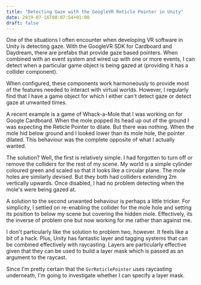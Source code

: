 ```yaml
---
title: "Detecting Gaze with the GoogleVR Reticle Pointer in Unity"
date: 2019-07-16T08:07:54+01:00
draft: false
---
```

One of the situations I often encounter when developing VR software in Unity is detecting gaze. With the GoogleVR SDK for Cardboard and Daydream, there are prefabs that provide gaze based pointers. When combined with an event system and wired up with one or more events, I can detect when a particular game object is being gazed at (providing it has a collider component).

When configured, these components work harmoneously to provide most of the features needed to interact with virtual worlds. However, I regularly find that I have a game object for which I either can't detect gaze or detect gaze at unwanted times.

A recent example is a game of Whack-a-Mole that I was working on for Google Cardboard. When the mole popped its head up out of the ground I was expecting the Reticle Pointer to dilate. But there was nothing. When the mole hid below ground and I looked lower than its mole hole, the pointer dilated. This behaviour was the complete opposite of what I actually wanted.

The solution? Well, the first is relatively simple. I had forgotten to turn off or remove the colliders for the rest of my scene. My world is a simple cylinder coloured green and scaled so that it looks like a circular plane. The mole holes are similarly devised. But they both had colliders extending 2m vertically upwards. Once disabled, I had no problem detecting when the mole's were being gazed at.

A solution to the second unwanted behaviour is perhaps a little tricker. For simplicity, I settled on re-enabling the collider for the mole hole and setting its position to below my scene but covering the hidden mole. Effectively, its the inverse of problem one but now working for me rather than against me.

I don't particularly like the solution to problem two, however. It feels like a bit of a hack. Plus, Unity has fantastic layer and tagging systems that can be combined effectively with raycasting. Layers are particularly effective given that they can be used to build a layer mask which is passed as an argument to the raycast.

Since I'm pretty certain that the `GvrReticlePointer` uses raycasting underneath, I'm going to investigate whether I can specify a layer mask.